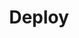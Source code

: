 ---
layout: term
title: 'Deploy'
name: deploy
description: "Action d'installer un résonateur autour d'un portail."
---